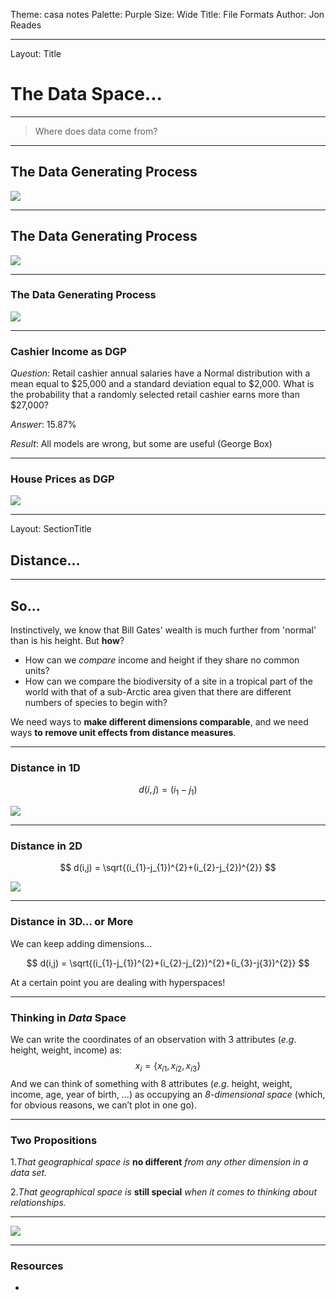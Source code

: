 Theme: casa notes
Palette: Purple
Size: Wide
Title: File Formats
Author: Jon Reades

---
Layout: Title
# The Data Space...

---

> Where does data come from?

---
## The Data Generating Process

![](img/DGP-1.png)

---
## The Data Generating Process

![](img/DGP-2.png)

---
### The Data Generating Process

![](img/DGP-3.png)

---
### Cashier Income as DGP

*Question*: Retail cashier annual salaries have a Normal distribution with a mean equal to $25,000 and a standard deviation equal to $2,000. What is the probability that a randomly selected retail cashier earns more than $27,000?

*Answer*: 15.87%

*Result*: All models are wrong, but some are useful (George Box)

---
### House Prices as DGP

![](img/House_Prices_by_Region.png)

---
Layout: SectionTitle
## Distance...

---
## So...

Instinctively, we know that Bill Gates' wealth is much further from 'normal' than is his height. But **how**?

- How can we *compare* income and height if they share no common units?
- How can we compare the biodiversity of a site in a tropical part of the world with that of a sub-Arctic area given that there are different numbers of species to begin with?

We need ways to **make different dimensions comparable**, and we need ways **to remove unit effects from distance measures**.

---
### Distance in 1D

$$
d(i,j) = (i_{1}-j_{1})
$$

![](img/Distance-1D.png)

---
### Distance in 2D

$$
d(i,j) = \sqrt{(i_{1}-j_{1})^{2}+(i_{2}-j_{2})^{2}}
$$

![](img/Distance-2D.png)

---
### Distance in 3D... or More

We can keep adding dimensions...

$$
d(i,j) = \sqrt{(i_{1}-j_{1})^{2}+(i_{2}-j_{2})^{2}+(i_{3}-j{3})^{2}}
$$

At a certain point you are dealing with hyperspaces!

---
### Thinking in *Data* Space

We can write the coordinates of an observation with 3 attributes (*e.g*. height, weight, income) as:
$$
x_{i} = \{x_{i1}, x_{i2}, x_{i3} \}
$$
 And we can think of something with 8 attributes (*e.g*. height, weight, income, age, year of birth, ...) as occupying an *8-dimensional space* (which, for obvious reasons, we can’t plot in one go).

---
### Two Propositions

1.*That geographical space is* **no different** *from any other dimension in a data set.*

2.*That geographical space is* **still special** *when it comes to thinking about relationships.*

---
![](img/Pigs_in_Spaaaaaaaace.png)

---
### Resources

- 